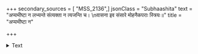 +++
secondary_sources = [ "MSS_2136",]
jsonClass = "Subhaashita"
text = "अप्यभीष्टा न लभ्यन्ते संत्यक्ता न त्यजन्ति च।  \nवासना इव संसारे मोहनैकपराः स्त्रियः॥"
title = "अप्यभीष्टा न"

+++

<details><summary>Text</summary>

अप्यभीष्टा न लभ्यन्ते संत्यक्ता न त्यजन्ति च।  
वासना इव संसारे मोहनैकपराः स्त्रियः॥
</details>
